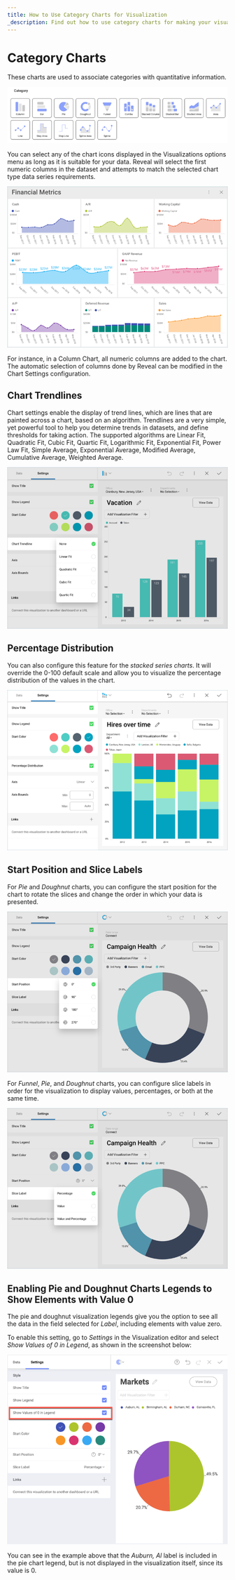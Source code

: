 ```yaml
---
title: How to Use Category Charts for Visualization
_description: Find out how to use category charts for making your visualizations truly remarkable.
---
```


# Category Charts

These charts are used to associate categories with quantitative
information.

<img src="images/category-charts.png" alt="Category charts variations" class="responsive-img"/>

You can select any of the chart icons displayed in the Visualizations
options menu as long as it is suitable for your data. Reveal will select
the first numeric columns in the dataset and attempts to match the
selected chart type data series requirements.

<img src="images/various-charts_all.png" alt="Various charts visualizations in a dashboard" class="responsive-img"/>

For instance, in a Column Chart, all numeric columns are added to the
chart. The automatic selection of columns done by Reveal can be modified
in the Chart Settings configuration.

## Chart Trendlines

Chart settings enable the display of trend lines, which are lines that
are painted across a chart, based on an algorithm. Trendlines are a very
simple, yet powerful tool to help you determine trends in datasets, and
define thresholds for taking action. The supported algorithms are Linear
Fit, Quadratic Fit, Cubic Fit, Quartic Fit, Logarithmic Fit, Exponential
Fit, Power Law Fit, Simple Average, Exponential Average, Modified
Average, Cumulative Average, Weighted Average.

<img src="images/chart-trendlines.png" alt="Chart trendline options" class="responsive-img"/>

## Percentage Distribution

You can also configure this feature for the *stacked series charts*. It
will override the 0-100 default scale and allow you to visualize the
percentage distribution of the values in the chart.

<img src="images/pivot-editor-view-stacked-percentage-distribution.png" alt="Pivot editor view stacked percentage distribution setting" class="responsive-img"/>

## Start Position and Slice Labels

For *Pie* and *Doughnut* charts, you can configure the start position
for the chart to rotate the slices and change the order in which your
data is presented.

<img src="images/pie-doughnut-start-position.png" alt="Pie doughnut start position setting" class="responsive-img"/>

For *Funnel*, *Pie*, and *Doughnut* charts, you can configure slice
labels in order for the visualization to display values, percentages, or
both at the same time.

<img src="images/pivot-editor-view-slice-labels.png" alt="Pivot editor slice labels setting" class="responsive-img"/>

## Enabling Pie and Doughnut Charts Legends to Show Elements with Value 0

The pie and doughnut visualization legends give you the option to see
all the data in the field selected for *Label*, including elements with
value zero.

To enable this setting, go to *Settings* in the Visualization editor and
select *Show Values of 0 in Legend*, as shown in the screenshot below:

<img src="images/pie-doughnut-chart-legends-value-zero-setting.png" alt="Enabling the legend setting in the visualization editor" class="responsive-img"/>

You can see in the example above that the *Auburn, Al* label is included
in the pie chart legend, but is not displayed in the visualization
itself, since its value is 0.

